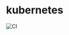 # kubernetes
![CI](https://github.com/academiaonline/kubernetes/workflows/CI/badge.svg?branch=v1.1)
